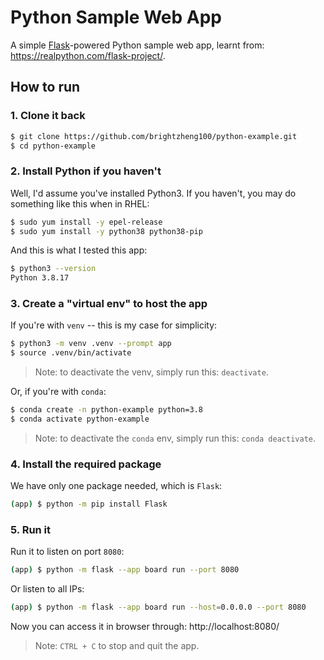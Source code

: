 # Python Sample Web App

A simple [Flask](https://flask.palletsprojects.com/)-powered Python sample web app, learnt from: https://realpython.com/flask-project/.

## How to run

### 1. Clone it back

```sh
$ git clone https://github.com/brightzheng100/python-example.git
$ cd python-example
```

### 2. Install Python if you haven't

Well, I'd assume you've installed Python3.
If you haven't, you may do something like this when in RHEL:

```sh
$ sudo yum install -y epel-release
$ sudo yum install -y python38 python38-pip
```

And this is what I tested this app:

```sh
$ python3 --version
Python 3.8.17
```

### 3. Create a "virtual env" to host the app

 
If you're with `venv` -- this is my case for simplicity:

```sh
$ python3 -m venv .venv --prompt app
$ source .venv/bin/activate
```

> Note: to deactivate the venv, simply run this: `deactivate`.

Or, if you're with `conda`:

```sh
$ conda create -n python-example python=3.8
$ conda activate python-example
```

> Note: to deactivate the `conda` env, simply run this: `conda deactivate`.


### 4. Install the required package

We have only one package needed, which is `Flask`:

```sh
(app) $ python -m pip install Flask
```

### 5. Run it

Run it to listen on port `8080`:

```sh
(app) $ python -m flask --app board run --port 8080
```

Or listen to all IPs:

```sh
(app) $ python -m flask --app board run --host=0.0.0.0 --port 8080
```

Now you can access it in browser through: http://localhost:8080/

> Note: `CTRL + C` to stop and quit the app.
